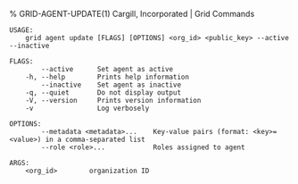 % GRID-AGENT-UPDATE(1) Cargill, Incorporated | Grid Commands
<!--
  Copyright 2018-2021 Cargill Incorporated
  Licensed under Creative Commons Attribution 4.0 International License
  https://creativecommons.org/licenses/by/4.0/
-->

```
USAGE:
    grid agent update [FLAGS] [OPTIONS] <org_id> <public_key> --active --inactive

FLAGS:
        --active      Set agent as active
    -h, --help        Prints help information
        --inactive    Set agent as inactive
    -q, --quiet       Do not display output
    -V, --version     Prints version information
    -v                Log verbosely

OPTIONS:
        --metadata <metadata>...    Key-value pairs (format: <key>=<value>) in a comma-separated list
        --role <role>...            Roles assigned to agent

ARGS:
    <org_id>        organization ID
```
